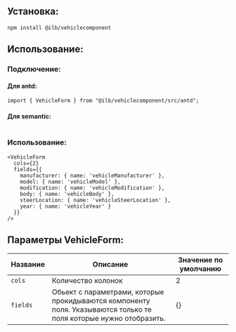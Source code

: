 ## Установка:

```
npm install @ilb/vehiclecomponent
```

## Использование:

### Подключение:

#### Для antd:

```
import { VehicleForm } from "@ilb/vehiclecomponent/src/antd";
```

#### Для semantic:

```

```

### Использование:

```
<VehicleForm
  cols={2}
  fields={{
    manufacturer: { name: 'vehicleManufacturer' },
    model: { name: 'vehicleModel' },
    modification: { name: 'vehicleModification' },
    body: { name: 'vehicleBody' },
    steerLocation: { name: 'vehicleSteerLocation' },
    year: { name: 'vehicleYear' }
  }}
/>
```

## Параметры VehicleForm:

| Название | Описание                                                                                                          | Значение по умолчанию |
| -------- | ----------------------------------------------------------------------------------------------------------------- | --------------------- |
| `cols`   | Количество колонок                                                                                                | 2                     |
| `fields` | Обьект с параметрами, которые прокидываются компоненту поля. Указываются только те поля которые нужно отобразить. | {}                    |
